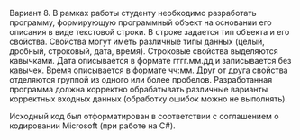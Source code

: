 Вариант 8.
В рамках работы студенту необходимо разработать программу, формирующую программный объект на основании его описания в виде текстовой строки.
В строке задается тип объекта и его свойства. Свойства могут иметь различные типы данных (целый, дробный, строковый, дата, время). Строковые
свойства выделяются кавычками. Дата описывается в формате гггг.мм.дд и записывается без кавычек. Время описывается в формате чч:мм.
Друг от друга свойства отделяются группой из одного или более пробелов.
Разработанная программа должна корректно обрабатывать различные варианты корректных входных данных (обработку ошибок можно не выполнять).

Исходный код был отформатирован в соответствии с соглашением о кодировании Microsoft (при работе на C#).
